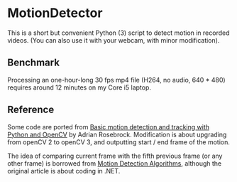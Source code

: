 # MotionDetector

This is a short but convenient Python (3) script to detect motion in recorded videos. (You can also use it with your webcam, with minor modification).

## Benchmark

Processing an one-hour-long 30 fps mp4 file (H264, no audio, 640 * 480) requires around 12 minutes on my Core i5 laptop.

## Reference

Some code are ported from [Basic motion detection and tracking with Python and OpenCV](https://www.pyimagesearch.com/2015/05/25/basic-motion-detection-and-tracking-with-python-and-opencv/) by Adrian Rosebrock. Modification is about upgrading from openCV 2 to openCV 3, and outputting start / end frame of the motion.

The idea of comparing current frame with the fifth previous frame (or any other frame) is borrowed from [Motion Detection Algorithms](https://www.codeproject.com/articles/10248/motion-detection-algorithms), although the original article is about coding in .NET.

